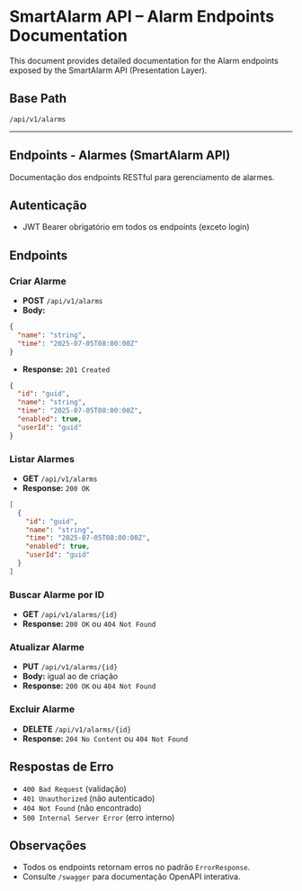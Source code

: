 # SmartAlarm API – Alarm Endpoints Documentation

This document provides detailed documentation for the Alarm endpoints exposed by the SmartAlarm API (Presentation Layer).

## Base Path

```
/api/v1/alarms
```

---

## Endpoints - Alarmes (SmartAlarm API)

Documentação dos endpoints RESTful para gerenciamento de alarmes.

## Autenticação

- JWT Bearer obrigatório em todos os endpoints (exceto login)

## Endpoints

### Criar Alarme

- **POST** `/api/v1/alarms`
- **Body:**

```json
{
  "name": "string",
  "time": "2025-07-05T08:00:00Z"
}
```

- **Response:** `201 Created`

```json
{
  "id": "guid",
  "name": "string",
  "time": "2025-07-05T08:00:00Z",
  "enabled": true,
  "userId": "guid"
}
```

### Listar Alarmes

- **GET** `/api/v1/alarms`
- **Response:** `200 OK`

```json
[
  {
    "id": "guid",
    "name": "string",
    "time": "2025-07-05T08:00:00Z",
    "enabled": true,
    "userId": "guid"
  }
]
```

### Buscar Alarme por ID

- **GET** `/api/v1/alarms/{id}`
- **Response:** `200 OK` ou `404 Not Found`

### Atualizar Alarme

- **PUT** `/api/v1/alarms/{id}`
- **Body:** igual ao de criação
- **Response:** `200 OK` ou `404 Not Found`

### Excluir Alarme

- **DELETE** `/api/v1/alarms/{id}`
- **Response:** `204 No Content` ou `404 Not Found`

## Respostas de Erro

- `400 Bad Request` (validação)
- `401 Unauthorized` (não autenticado)
- `404 Not Found` (não encontrado)
- `500 Internal Server Error` (erro interno)

## Observações

- Todos os endpoints retornam erros no padrão `ErrorResponse`.
- Consulte `/swagger` para documentação OpenAPI interativa.
